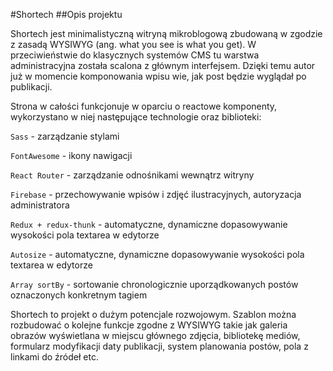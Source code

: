 #Shortech
##Opis projektu

Shortech jest minimalistyczną witryną mikroblogową zbudowaną w zgodzie z zasadą WYSIWYG (ang. what you see is what you get). W przeciwieństwie do klasycznych systemów CMS tu warstwa administracyjna została scalona z głównym interfejsem. Dzięki temu autor już w momencie komponowania wpisu wie, jak post będzie wyglądał po publikacji.

Strona w całości funkcjonuje w oparciu o reactowe komponenty, wykorzystano w niej następujące technologie oraz biblioteki:

`Sass` - zarządzanie stylami

`FontAwesome` - ikony nawigacji

`React Router` - zarządzanie odnośnikami wewnątrz witryny

`Firebase` - przechowywanie wpisów i zdjęć ilustracyjnych, autoryzacja administratora

`Redux + redux-thunk` - automatyczne, dynamiczne dopasowywanie wysokości pola textarea w edytorze

`Autosize` - automatyczne, dynamiczne dopasowywanie wysokości pola textarea w edytorze

`Array sortBy` - sortowanie chronologicznie uporządkowanych postów oznaczonych konkretnym tagiem

Shortech to projekt o dużym potencjale rozwojowym. Szablon można rozbudować o kolejne funkcje zgodne z WYSIWYG takie jak galeria obrazów wyświetlana w miejscu głównego zdjęcia, bibliotekę mediów, formularz modyfikacji daty publikacji, system planowania postów, pola z linkami do źródeł etc.
